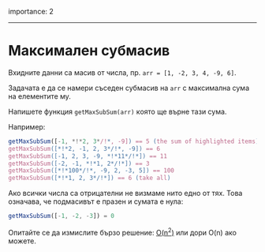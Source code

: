 importance: 2

---

# Максимален субмасив

Вхидните данни са масив от числа, пр. `arr = [1, -2, 3, 4, -9, 6]`.

Задачата е да се намери съседен субмасив на `arr` с максимална сума на елементите му.

Напишете функция `getMaxSubSum(arr)` която ще върне тази сума.

Например:

```js
getMaxSubSum([-1, *!*2, 3*/!*, -9]) == 5 (the sum of highlighted items)
getMaxSubSum([*!*2, -1, 2, 3*/!*, -9]) == 6
getMaxSubSum([-1, 2, 3, -9, *!*11*/!*]) == 11
getMaxSubSum([-2, -1, *!*1, 2*/!*]) == 3
getMaxSubSum([*!*100*/!*, -9, 2, -3, 5]) == 100
getMaxSubSum([*!*1, 2, 3*/!*]) == 6 (take all)
```

Ако всички числа са отрицателни не визмаме нито едно от тях. Това означава, че подмасивът е празен и сумата е нула:

```js
getMaxSubSum([-1, -2, -3]) = 0
```

Опитайте се да измислите бързо решение: [O(n<sup>2</sup>)](https://en.wikipedia.org/wiki/Big_O_notation) или дори O(n) ако можете.
